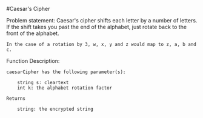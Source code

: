 #Caesar's Cipher 

Problem statement:
	Caesar's cipher shifts each letter by a number of letters. If the shift takes you past the end of the alphabet, just rotate back to the front of the alphabet. 
 
	In the case of a rotation by 3, w, x, y and z would map to z, a, b and c.

 Function Description:

	caesarCipher has the following parameter(s):

		string s: cleartext
		int k: the alphabet rotation factor
	
	Returns

		string: the encrypted string